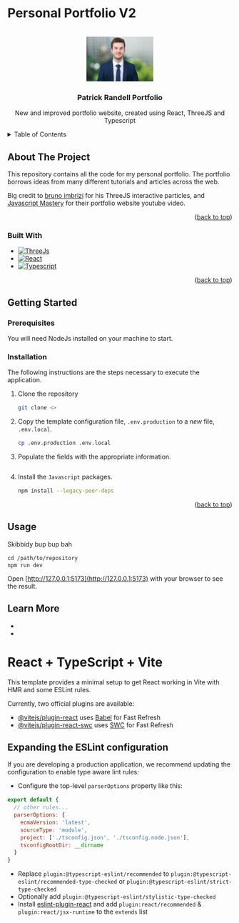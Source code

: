 # Personal Portfolio V2

<a name="readme-top"></a>

<!-- PROJECT LOGO -->
<br />
<div align="center">
  <img src="public/prandell.JPG" alt="Logo" width="150" height="100">

<h3 align="center">Patrick Randell Portfolio</h3>

  <p align="center">
    New and improved portfolio website, created using React, ThreeJS and Typescript
  </p>
</div>

<!-- TABLE OF CONTENTS -->
<details>
  <summary>Table of Contents</summary>
  <ol>
    <li>
      <a href="#about-the-project">About The Project</a>
      <ul>
        <li><a href="#built-with">Built With</a></li>
      </ul>
    </li>
    <li>
      <a href="#getting-started">Getting Started</a>
      <ul>
        <li><a href="#prerequisites">Prerequisites</a></li>
        <li><a href="#installation">Installation</a></li>
      </ul>
    </li>
    <li>
      <a href="#usage">Usage</a>
      <ul>
         <li><a href="manual-deployment-and-execution">Manual Deployment and Execution</a></li>
      </ul>
    </li>
    <li>
      <a href="#usage">Learn more</a>
    </li>
  </ol>
</details>

<!-- ABOUT THE PROJECT -->

## About The Project

This repository contains all the code for my personal portfolio. The portfolio borrows ideas from many different tutorials and articles across the web.

Big credit to [bruno imbrizi](http://brunoimbrizi.com) for his ThreeJS interactive particles, and [Javascript Mastery](https://www.youtube.com/watch?v=0fYi8SGA20k&t=9568s) for their portfolio website youtube video.

<p align="right">(<a href="#readme-top">back to top</a>)</p>

### Built With

- [![ThreeJs][three js]][threejs-url]
- [![React][react]][react-url]
- [![Typescript][typescript]][typescript-url]

<p align="right">(<a href="#readme-top">back to top</a>)</p>

<!-- GETTING STARTED -->

## Getting Started

### Prerequisites

You will need NodeJs installed on your machine to start.

### Installation

The following instructions are the steps necessary to execute the application.

1. Clone the repository

   ```sh
   git clone <>
   ```

2. Copy the template configuration file, `.env.production` to a _new_ file, `.env.local`.

   ```sh
   cp .env.production .env.local
   ```

3. Populate the fields with the appropriate information.

   ```dotenv

   ```

4. Install the `Javascript` packages.

   ```sh
   npm install --legacy-peer-deps
   ```

<p align="right">(<a href="#readme-top">back to top</a>)</p>

<!-- USAGE EXAMPLES -->

## Usage

Skibbidy bup bup bah

```shell
cd /path/to/repository
npm run dev
```

Open [http://127.0.0.1:5173](http://127.0.0.1:5173) with your browser to see the result.

## Learn More

-
-

<!-- MARKDOWN LINKS & IMAGES -->
<!-- https://www.markdownguide.org/basic-syntax/#reference-style-links -->

[next js]: https://img.shields.io/badge/Next-black?style=for-the-badge&logo=next.js&logoColor=white
[next-url]: https://nextjs.org/
[docker.com]: https://img.shields.io/badge/docker-%230db7ed.svg?style=for-the-badge&logo=docker&logoColor=white
[docker-url]: https://www.docker.com
[react-url]: https://react.dev/
[typescript]: https://img.shields.io/badge/typescript-%23007ACC.svg?style=for-the-badge&logo=typescript&logoColor=white
[typescript-url]: https://www.typescriptlang.org/
[react]: https://img.shields.io/badge/react-%2320232a.svg?style=for-the-badge&logo=react&logoColor=%2361DAFB
[three js]: https://img.shields.io/badge/Three.js-white?style=for-the-badge&logo=Three.Js&logoColor=black
[threejs-url]: https://threejs.org/

# React + TypeScript + Vite

This template provides a minimal setup to get React working in Vite with HMR and some ESLint rules.

Currently, two official plugins are available:

- [@vitejs/plugin-react](https://github.com/vitejs/vite-plugin-react/blob/main/packages/plugin-react/README.md) uses [Babel](https://babeljs.io/) for Fast Refresh
- [@vitejs/plugin-react-swc](https://github.com/vitejs/vite-plugin-react-swc) uses [SWC](https://swc.rs/) for Fast Refresh

## Expanding the ESLint configuration

If you are developing a production application, we recommend updating the configuration to enable type aware lint rules:

- Configure the top-level `parserOptions` property like this:

```js
export default {
  // other rules...
  parserOptions: {
    ecmaVersion: 'latest',
    sourceType: 'module',
    project: ['./tsconfig.json', './tsconfig.node.json'],
    tsconfigRootDir: __dirname
  }
}
```

- Replace `plugin:@typescript-eslint/recommended` to `plugin:@typescript-eslint/recommended-type-checked` or `plugin:@typescript-eslint/strict-type-checked`
- Optionally add `plugin:@typescript-eslint/stylistic-type-checked`
- Install [eslint-plugin-react](https://github.com/jsx-eslint/eslint-plugin-react) and add `plugin:react/recommended` & `plugin:react/jsx-runtime` to the `extends` list
